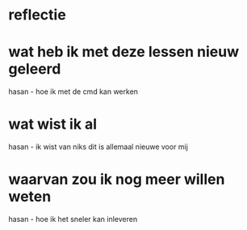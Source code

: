 # reflectie

# wat heb ik met deze lessen nieuw geleerd
hasan - hoe ik met de cmd kan werken 
# wat wist ik al 
hasan - ik wist van niks dit is allemaal nieuwe voor mij
# waarvan zou ik nog meer willen weten 
hasan - hoe ik het sneler kan inleveren 
